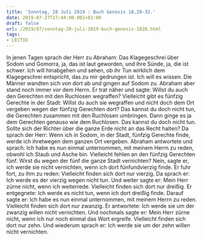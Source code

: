 ```yaml
---
title: 'Sonntag, 28 Juli 2019 : Buch Genesis 18,20-32.'
date: 2019-07-27T17:44:00.001+02:00
draft: false
url: /2019/07/sonntag-28-juli-2019-buch-genesis-1820.html
tags: 
- LECTIO
---
```


In jenen Tagen sprach der Herr zu Abraham: Das Klagegeschrei über Sodom und Gomorra, ja, das ist laut geworden, und ihre Sünde, ja, die ist schwer. Ich will hinabgehen und sehen, ob ihr Tun wirklich dem Klagegeschrei entspricht, das zu mir gedrungen ist. Ich will es wissen. Die Männer wandten sich von dort ab und gingen auf Sodom zu. Abraham aber stand noch immer vor dem Herrn. Er trat näher und sagte: Willst du auch den Gerechten mit den Ruchlosen wegraffen? Vielleicht gibt es fünfzig Gerechte in der Stadt: Willst du auch sie wegraffen und nicht doch dem Ort vergeben wegen der fünfzig Gerechten dort? Das kannst du doch nicht tun, die Gerechten zusammen mit den Ruchlosen umbringen. Dann ginge es ja dem Gerechten genauso wie dem Ruchlosen. Das kannst du doch nicht tun. Sollte sich der Richter über die ganze Erde nicht an das Recht halten? Da sprach der Herr: Wenn ich in Sodom, in der Stadt, fünfzig Gerechte finde, werde ich ihretwegen dem ganzen Ort vergeben. Abraham antwortete und sprach: Ich habe es nun einmal unternommen, mit meinem Herrn zu reden, obwohl ich Staub und Asche bin. Vielleicht fehlen an den fünfzig Gerechten fünf. Wirst du wegen der fünf die ganze Stadt vernichten? Nein, sagte er, ich werde sie nicht vernichten, wenn ich dort fünfundvierzig finde. Er fuhr fort, zu ihm zu reden: Vielleicht finden sich dort nur vierzig. Da sprach er: Ich werde es der vierzig wegen nicht tun. Und weiter sagte er: Mein Herr zürne nicht, wenn ich weiterrede. Vielleicht finden sich dort nur dreißig. Er entgegnete: Ich werde es nicht tun, wenn ich dort dreißig finde. Darauf sagte er: Ich habe es nun einmal unternommen, mit meinem Herrn zu reden. Vielleicht finden sich dort nur zwanzig. Er antwortete: Ich werde sie um der zwanzig willen nicht vernichten. Und nochmals sagte er: Mein Herr zürne nicht, wenn ich nur noch einmal das Wort ergreife. Vielleicht finden sich dort nur zehn. Und wiederum sprach er: Ich werde sie um der zehn willen nicht vernichten.
